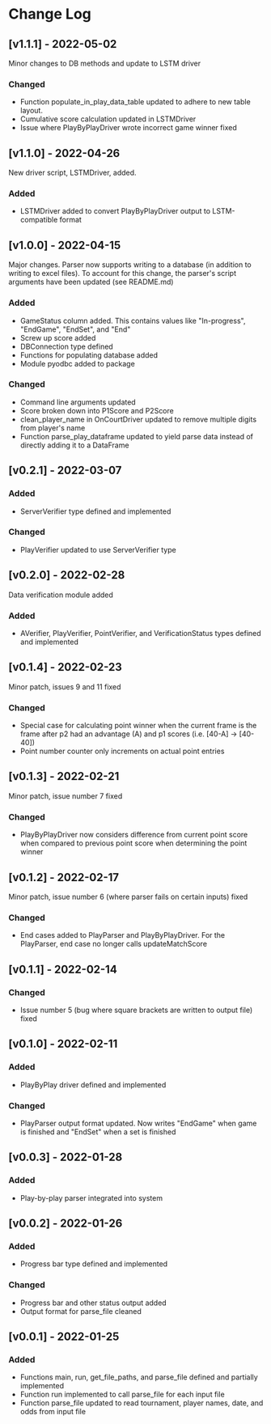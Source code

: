 # Change Log
## [v1.1.1] - 2022-05-02
Minor changes to DB methods and update to LSTM driver
### Changed
* Function populate_in_play_data_table updated to adhere to new table layout.
* Cumulative score calculation updated in LSTMDriver
* Issue where PlayByPlayDriver wrote incorrect game winner fixed
## [v1.1.0] - 2022-04-26
New driver script, LSTMDriver, added.
### Added
* LSTMDriver added to convert PlayByPlayDriver output to LSTM-compatible format
## [v1.0.0] - 2022-04-15
Major changes. Parser now supports writing to a database (in addition to writing to excel files). To account for this change, the parser's script arguments have been updated (see README.md)
### Added 
* GameStatus column added. This contains values like "In-progress", "EndGame", "EndSet", and "End"
* Screw up score added
* DBConnection type defined 
* Functions for populating database added
* Module pyodbc added to package
### Changed
* Command line arguments updated
* Score broken down into P1Score and P2Score
* clean_player_name in OnCourtDriver updated to remove multiple digits from player's name
* Function parse_play_dataframe updated to yield parse data instead of directly adding it to a DataFrame
## [v0.2.1] - 2022-03-07
### Added
* ServerVerifier type defined and implemented
### Changed
* PlayVerifier updated to use ServerVerifier type
## [v0.2.0] - 2022-02-28
Data verification module added
### Added
* AVerifier, PlayVerifier, PointVerifier, and VerificationStatus types defined and implemented
## [v0.1.4] - 2022-02-23
Minor patch, issues 9 and 11 fixed
### Changed
* Special case for calculating point winner when the current frame is the frame after p2 had an advantage (A) and p1 scores (i.e. \[40-A\] -> \[40-40\])
* Point number counter only increments on actual point entries
## [v0.1.3] - 2022-02-21
Minor patch, issue number 7 fixed
### Changed
* PlayByPlayDriver now considers difference from current point score when compared to previous point score when determining the point winner
## [v0.1.2] - 2022-02-17
Minor patch, issue number 6 (where parser fails on certain inputs) fixed
### Changed
* End cases added to PlayParser and PlayByPlayDriver. For the PlayParser, end case no longer calls updateMatchScore
## [v0.1.1] - 2022-02-14
### Changed
* Issue number 5 (bug where square brackets are written to output file) fixed
## [v0.1.0] - 2022-02-11
### Added 
* PlayByPlay driver defined and implemented
### Changed
* PlayParser output format updated. Now writes "EndGame" when game is finished and "EndSet" when a set is finished
## [v0.0.3] - 2022-01-28
### Added
* Play-by-play parser integrated into system
## [v0.0.2] - 2022-01-26
### Added
* Progress bar type defined and implemented
### Changed
* Progress bar and other status output added
* Output format for parse_file cleaned
## [v0.0.1] - 2022-01-25
### Added
* Functions main, run, get_file_paths, and parse_file defined and partially implemented
* Function run implemented to call parse_file for each input file
* Function parse_file updated to read tournament, player names, date, and odds from input file
